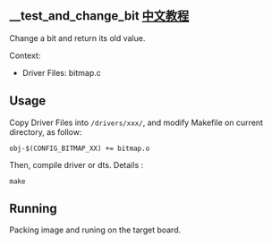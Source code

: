 \_\_test_and_change_bit [中文教程](https://biscuitos.github.io/blog/BITMAP___test_and_change_bit/)
----------------------------------

Change a bit and return its old value.

Context:

* Driver Files: bitmap.c

## Usage

Copy Driver Files into `/drivers/xxx/`, and modify Makefile on current 
directory, as follow:

```
obj-$(CONFIG_BITMAP_XX) += bitmap.o
```

Then, compile driver or dts. Details :

```
make
```

## Running

Packing image and runing on the target board.
